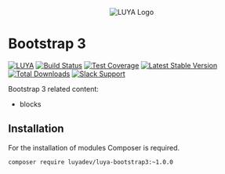 <p align="center">
  <img src="https://raw.githubusercontent.com/luyadev/luya/master/docs/logo/luya-logo-0.2x.png" alt="LUYA Logo"/>
</p>

# Bootstrap 3

[![LUYA](https://img.shields.io/badge/Powered%20by-LUYA-brightgreen.svg)](https://luya.io)
[![Build Status](https://travis-ci.org/luyadev/luya-bootstrap3.svg?branch=master)](https://travis-ci.org/luyadev/luya-bootstrap3)
[![Test Coverage](https://api.codeclimate.com/v1/badges/c4debece5963e70fb2ff/test_coverage)](https://codeclimate.com/github/luyadev/luya-bootstrap3/test_coverage)
[![Latest Stable Version](https://poser.pugx.org/luyadev/luya-bootstrap3/v/stable)](https://packagist.org/packages/luyadev/luya-bootstrap3)
[![Total Downloads](https://poser.pugx.org/luyadev/luya-bootstrap3/downloads)](https://packagist.org/packages/luyadev/luya-bootstrap3)
[![Slack Support](https://img.shields.io/badge/Slack-luyadev-yellowgreen.svg)](https://slack.luya.io/)

Bootstrap 3 related content:

+ blocks

## Installation

For the installation of modules Composer is required.

```sh
composer require luyadev/luya-bootstrap3:~1.0.0
```